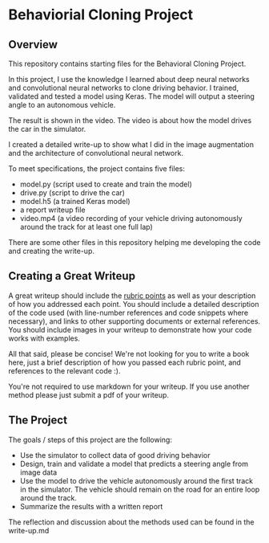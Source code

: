 # Behaviorial Cloning Project

Overview
---
This repository contains starting files for the Behavioral Cloning Project.

In this project, I use the knowledge I learned about deep neural networks and convolutional neural networks to clone driving behavior. I trained, validated and tested a model using Keras. The model will output a steering angle to an autonomous vehicle.

The result is shown in the video. The video is about how the model drives the car in the simulator.

I created a detailed write-up to show what I did in the image augmentation and the architecture of convolutional neural network. 

To meet specifications, the project contains five files: 
* model.py (script used to create and train the model)
* drive.py (script to drive the car)
* model.h5 (a trained Keras model)
* a report writeup file
* video.mp4 (a video recording of your vehicle driving autonomously around the track for at least one full lap)

There are some other files in this repository helping me developing the code and creating the write-up.

Creating a Great Writeup
---
A great writeup should include the [rubric points](https://review.udacity.com/#!/rubrics/432/view) as well as your description of how you addressed each point.  You should include a detailed description of the code used (with line-number references and code snippets where necessary), and links to other supporting documents or external references.  You should include images in your writeup to demonstrate how your code works with examples.  

All that said, please be concise!  We're not looking for you to write a book here, just a brief description of how you passed each rubric point, and references to the relevant code :). 

You're not required to use markdown for your writeup.  If you use another method please just submit a pdf of your writeup.

The Project
---
The goals / steps of this project are the following:
* Use the simulator to collect data of good driving behavior 
* Design, train and validate a model that predicts a steering angle from image data
* Use the model to drive the vehicle autonomously around the first track in the simulator. The vehicle should remain on the road for an entire loop around the track.
* Summarize the results with a written report

The reflection and discussion about the methods used can be found in the write-up.md
